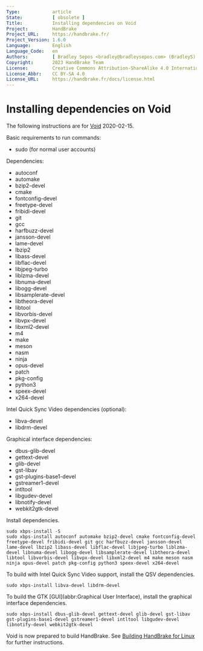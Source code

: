 ```yaml
---
Type:            article
State:           [ obsolete ]
Title:           Installing dependencies on Void
Project:         HandBrake
Project_URL:     https://handbrake.fr/
Project_Version: 1.6.0
Language:        English
Language_Code:   en
Authors:         [ Bradley Sepos <bradley@bradleysepos.com> (BradleyS) ]
Copyright:       2023 HandBrake Team
License:         Creative Commons Attribution-ShareAlike 4.0 International
License_Abbr:    CC BY-SA 4.0
License_URL:     https://handbrake.fr/docs/license.html
---
```


Installing dependencies on Void
===============================

The following instructions are for [Void](https://voidlinux.org) 2020-02-15.

Basic requirements to run commands:

- sudo (for normal user accounts)

Dependencies:

- autoconf
- automake
- bzip2-devel
- cmake
- fontconfig-devel
- freetype-devel
- fribidi-devel
- git
- gcc
- harfbuzz-devel
- jansson-devel
- lame-devel
- lbzip2
- libass-devel
- libflac-devel
- libjpeg-turbo
- liblzma-devel
- libnuma-devel
- libogg-devel
- libsamplerate-devel
- libtheora-devel
- libtool
- libvorbis-devel
- libvpx-devel
- libxml2-devel
- m4
- make
- meson
- nasm
- ninja
- opus-devel
- patch
- pkg-config
- python3
- speex-devel
- x264-devel

Intel Quick Sync Video dependencies (optional):

- libva-devel
- libdrm-devel

Graphical interface dependencies:

- dbus-glib-devel
- gettext-devel
- glib-devel
- gst-libav
- gst-plugins-base1-devel
- gstreamer1-devel
- intltool
- libgudev-devel
- libnotify-devel
- webkit2gtk-devel

Install dependencies.

    sudo xbps-install -S
    sudo xbps-install autoconf automake bzip2-devel cmake fontconfig-devel freetype-devel fribidi-devel git gcc harfbuzz-devel jansson-devel lame-devel lbzip2 libass-devel libflac-devel libjpeg-turbo liblzma-devel libnuma-devel libogg-devel libsamplerate-devel libtheora-devel libtool libvorbis-devel libvpx-devel libxml2-devel m4 make meson nasm ninja opus-devel patch pkg-config python3 speex-devel x264-devel

To build with Intel Quick Sync Video support, install the QSV dependencies.

    sudo xbps-install libva-devel libdrm-devel

To build the GTK [GUI](abbr:Graphical User Interface), install the graphical interface dependencies.

    sudo xbps-install dbus-glib-devel gettext-devel glib-devel gst-libav gst-plugins-base1-devel gstreamer1-devel intltool libgudev-devel libnotify-devel webkit2gtk-devel

Void is now prepared to build HandBrake. See [Building HandBrake for Linux](build-linux.html) for further instructions.
